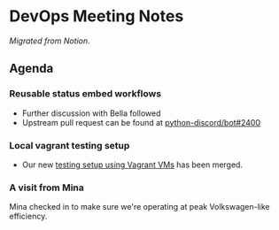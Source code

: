 # DevOps Meeting Notes

*Migrated from Notion*.

## Agenda

### Reusable status embed workflows

- Further discussion with Bella followed
- Upstream pull request can be found at
  [python-discord/bot#2400](https://github.com/python-discord/bot/pull/2400)

### Local vagrant testing setup

- Our new [testing setup using Vagrant
  VMs](https://github.com/python-discord/infra/pull/78) has been merged.

### A visit from Mina

Mina checked in to make sure we're operating at peak Volkswagen-like
efficiency.


<!-- vim: set textwidth=80 sw=2 ts=2: -->
